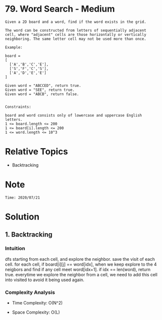 # 79. Word Search - Medium

```
Given a 2D board and a word, find if the word exists in the grid.

The word can be constructed from letters of sequentially adjacent cell, where "adjacent" cells are those horizontally or vertically neighboring. The same letter cell may not be used more than once.

Example:

board =
[
  ['A','B','C','E'],
  ['S','F','C','S'],
  ['A','D','E','E']
]

Given word = "ABCCED", return true.
Given word = "SEE", return true.
Given word = "ABCB", return false.
 

Constraints:

board and word consists only of lowercase and uppercase English letters.
1 <= board.length <= 200
1 <= board[i].length <= 200
1 <= word.length <= 10^3
```

# Relative Topics
* Backtracking


# Note
```
Time: 2020/07/21
```


# Solution
## 1. Backtracking

### Intuition
dfs starting from each cell, and explore the neighbor. save the visit of each cell. for each cell, if board[i][j] == word[idx], when we keep explore to the 4 neigbors and find if any cell meet word[idx+1]. if idx == len(word), return true. everytime we explore the neighbor from a cell, we need to add this cell into visited to avoid it being used again.

### Complexity Analysis
*   Time Complexity: O(N^2)
  
*   Space Complexity: O(L)
